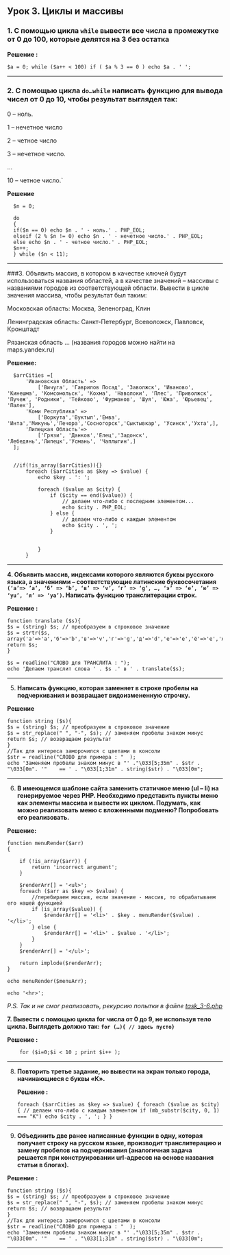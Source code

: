 ## Урок 3. Циклы и массивы

### 1. С помощью цикла `while` вывести все числа в промежутке от 0 до 100, которые делятся на 3 без остатка

**Решение :**


`$a = 0;
while ($a++ < 100) if ( $a % 3 == 0 ) echo $a . ' ';`

---
### 2. С помощью цикла `do…while` написать функцию для вывода чисел от 0 до 10, чтобы результат выглядел так:

   0 – ноль.

   1 – нечетное число

   2 – четное число

   3 – нечетное число.

   …

   10 – четное число.`

**Решение**

      $n = 0;

      do
      {
      if($n == 0) echo $n . ' - ноль.' . PHP_EOL;
      elseif (2 % $n != 0) echo $n . ' - нечетное число.' . PHP_EOL;
      else echo $n . ' - четное число.' . PHP_EOL;
      $n++;
      } while ($n < 11);
---
###3. Объявить массив, в котором в качестве ключей будут использоваться названия областей, а в качестве значений – 
массивы с названиями городов из соответствующей области. Вывести в цикле значения массива, чтобы результат был таким:
   
Московская область:
Москва, Зеленоград, Клин

Ленинградская область:
Санкт-Петербург, Всеволожск, Павловск, Кронштадт

Рязанская область … (названия городов можно найти на maps.yandex.ru) 

**Решение:**


      $arrCities =[
          'Ивановская Область' =>
              ['Вичуга', 'Гаврилов Посад', 'Заволжск', 'Иваново', 'Кинешма', 'Комсомольск', 'Кохма', 'Наволоки', 'Плес', 'Приволжск', 'Пучеж', 'Родники', 'Тейково', 'Фурманов', 'Шуя', 'Южа', 'Юрьевец', 'Палех'],
          'Коми Республика' =>
              ['Воркута','Вуктыл','Емва',  'Инта','Микунь','Печора','Сосногорск','Сыктывкар', 'Усинск','Ухта',],
          'Липецкая Область'=>
              ['Грязи', 'Данков','Елец','Задонск', 'Лебедянь','Липецк','Усмань', 'Чаплыгин',]
      ];


      //if(!is_array($arrCities)){}
          foreach ($arrCities as $key => $value) {
              echo $key . ': ';

              foreach ($value as $city) {
                  if ($city == end($value)) {
                      // делаем что-либо с последним элементом...
                      echo $city . PHP_EOL;
                  } else {
                      // делаем что-либо с каждым элементом
                      echo $city . ', ';
                  }


              }
          }

---
 **4.  Объявить массив, индексами которого являются буквы русского языка, а значениями – соответствующие латинские буквосочетания `(‘а’=> ’a’, ‘б’ => ‘b’, ‘в’ => ‘v’, ‘г’ => ‘g’, …, ‘э’ => ‘e’, ‘ю’ => ‘yu’, ‘я’ => ‘ya’)`. Написать функцию транслитерации строк.**

**Решение :**

    function translate ($s){
    $s = (string) $s; // преобразуем в строковое значение
    $s = strtr($s, array('а'=>'a','б'=>'b','в'=>'v','г'=>'g','д'=>'d','е'=>'e','ё'=>'e','ж'=>'j','з'=>'z','и'=>'i','й'=>'y','к'=>'k','л'=>'l','м'=>'m','н'=>'n','о'=>'o','п'=>'p','р'=>'r','с'=>'s','т'=>'t','у'=>'u','ф'=>'f','х'=>'h','ц'=>'c','ч'=>'ch','ш'=>'sh','щ'=>'shch','ы'=>'y','э'=>'e','ю'=>'yu','я'=>'ya','ъ'=>'','ь'=>''));
    return $s;
    }
    
    $s = readline("СЛОВО для ТРАНСЛИТА : ");
    echo 'Делаем транслит слова ' . $s .' в ' . translate($s);
---
 5. **Написать функцию, которая заменяет в строке пробелы на подчеркивания и возвращает видоизмененную строчку.**

**Решение**

    function string ($s){
    $s = (string) $s; // преобразуем в строковое значение
    $s = str_replace(" ", "-", $s); // заменяем пробелы знаком минус
    return $s; // возвращаем результат
    }
    //Так для интереса заморочился с цветами в консоли
    $str = readline("СЛОВО для примера : "  );
    echo 'Заменяем пробелы знаком минус в "' ."\033[5;35m" . $str . "\033[0m". '"    == ' . "\033[1;31m" . string($str) . "\033[0m";

---
 6. **В имеющемся шаблоне сайта заменить статичное меню (ul – li) на генерируемое через PHP. Необходимо представить пункты 
меню как элементы массива и вывести их циклом. Подумать, как можно реализовать меню с вложенными подменю? 
Попробовать его реализовать.**

**Решение:**

    function menuRender($arr)
    {
    
        if (!is_array($arr)) {
            return 'incorrect argument';
        }
    
        $renderArr[] = '<ul>';
        foreach ($arr as $key => $value) {
            //перебираем массив, если значение - массив, то обрабатываем его нашей функцией
            if (is_array($value)) {
                $renderArr[] = '<li>' . $key . menuRender($value) . '</li>';
            } else {
                $renderArr[] = '<li>' . $value . '</li>';
            }
        }
        $renderArr[] = '</ul>';
    
        return implode($renderArr);
    }
    
    echo menuRender($menuArr);
    
    echo '<hr>';


_P.S. Так и не смог реализовать, рекурсию попытки в файле [task_3-6.php](task_3-6.php)_

**7. Вывести с помощью цикла for числа от 0 до 9, не используя тело цикла. Выглядеть должно так:  `for (…){ // здесь пусто}`**

 **Решение :**

        for ($i=0;$i < 10 ; print $i++ );

---

 8. **Повторить третье задание, но вывести на экран только города, начинающиеся с буквы «К».**

    **Решение :**

     ` foreach ($arrCities as $key => $value) {
          foreach ($value as $city) {
          // делаем что-либо с каждым элементом
          if (mb_substr($city, 0, 1) === "К") echo $city . ', ';
          }
      } `

---
 9. **Объединить две ранее написанные функции в одну, которая получает строку на русском языке, производит транслитерацию и замену пробелов на подчеркивания (аналогичная задача решается при конструировании url-адресов на основе названия статьи в блогах).**
 
 **Решение :**

    function string ($s){
    $s = (string) $s; // преобразуем в строковое значение
    $s = str_replace(" ", "-", $s); // заменяем пробелы знаком минус
    return $s; // возвращаем результат
    }
    //Так для интереса заморочился с цветами в консоли
    $str = readline("СЛОВО для примера : "  );
    echo 'Заменяем пробелы знаком минус в "' ."\033[5;35m" . $str . "\033[0m". '"    == ' . "\033[1;31m" . string($str) . "\033[0m";


---
